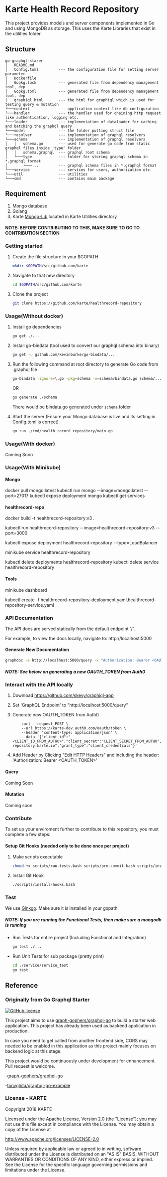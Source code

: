 # Karte Health Record Repository

This project provides models and server components implemented in Go and using MongoDB as storage. This uses the Karte Libraries that exist in the utilities folder.

## Structure

    go-graphql-starer
    │   README.md
    │   Config.toml         --- the configuration file for setting server parameter
    │   Dockerfile
    │   Gopkg.lock          --- generated file from dependency management tool, dep
    │   Gopkg.toml          --- generated file from dependency management tool, dep
    │   graphiql.html       --- the html for graphiql which is used for testing query & mutation
    └───context             --- application context like db configuration
    └───handler             --- the handler used for chaining http request like authentication, logging etc.
    └───loader              --- implementation of dataloader for caching and batching the graphql query
    └───model               --- the folder putting struct file
    └───resolver            --- implementation of graphql resolvers
    └───schema              --- implementation of graphql resolvers
    │   │   schema.go       --- used for generate go code from static graphql files inside 'type' folder
    │   │   schema.graphql  --- graphql root schema
    │   └───type            --- folder for storing graphql schema in *.graphql format
    │       └───...         --- graphql schema files in *.graphql format
    └───service             --- services for users, authorization etc.
    └───util                --- utilities
    └───cmd                 --- contains main package

## Requirement

1. Mongo database
2. Golang
3. Karte [Mongo-Lib](https://github.com/karte/mongo-lib) located in Karte Utilities directory

#### NOTE: BEFORE CONTRIBUTING TO THIS, MAKE SURE TO GO TO CONTRIBUTION SECTION

### Getting started

1. Create the file structure in your $GOPATH
    ```bash
    mkdir $GOPATH/src/github.com/karte
    ```

2. Navigate to that new directory
    ```bash
    cd $GOPATH/src/github.com/karte
    ```

3. Clone the project
    ```bash
    git clone https://github.com/karte/healthrecord-repository
    ```

### Usage(Without docker)

1. Install go dependencies
    ```bash
    go get ./...
    ```

2. Install go-bindata (tool used to convert our graphql schema into binary)
    ```bash
    go get -u github.com/kevinburke/go-bindata/...
    ```

3. Run the following command at root directory to generate Go code from .graphql file
    ```bash
    go-bindata -ignore=\.go -pkg=schema -o=schema/bindata.go schema/...
    ```

    OR

    ```bash
    go generate ./schema
    ```
    There would be bindata.go generated under `schema` folder

4. Start the server (Ensure your Mongo database is live and its setting in Config.toml is correct)
    ```bash
    go run ./cmd/health_record_repository/main.go
    ```

### Usage(With docker)

Coming Soon

### Usage(With Minikube)

#### Mongo

docker pull mongo:latest
kubectl run mongo --image=mongo:latest --port=27017
kubectl expose deployment mongo
kubectl get services

#### healthrecord-repo

docker build -t healthrecord-repository:v3 .

kubectl run healthrecord-repository --image=healthrecord-repository:v3 --port=3000

kubectl expose deployment healthrecord-repository --type=LoadBalancer

minikube service healthrecord-repository

kubectl delete deployments healthrecord-repository
kubectl delete service healthrecord-repository

#### Tools

minikube dashboard

kubectl create -f healthrecord-repository-deployment.yaml,healthrecord-repository-service.yaml

### API Documentation

The API docs are served statically from the default endpoint '/'.

For example, to view the docs locally, navigate to: http://localhost:5000

#### Generate New Documentation

```bash
graphdoc -e http://localhost:5000/query -x "Authorization: Bearer <OAUTH_TOKEN>" -o ./doc/schema --force
```

##### NOTE: See below on generating a new OAUTH_TOKEN from Auth0

### Interact with the API locally

1. Download https://github.com/skevy/graphiql-app

2. Set 'GraphQL Endpoint' to "http://localhost:5000/query"

3. Generate new OAUTH_TOKEN from Auth0
    ```curl
        curl --request POST \
        --url https://karte-dev.auth0.com/oauth/token \
        --header 'content-type: application/json' \
        --data '{"client_id":"<CLIENT_ID_FROM_AUTH0>","client_secret":"CLIENT_SECRET_FROM_AUTH0","audience":"https://healthrecord-repository.karte.io","grant_type":"client_credentials"}'
    ```

4. Add Header by Clicking "Edit HTTP Headers" and including the header: 'Authorization: Bearer <OAUTH_TOKEN>'

#### Query

Coming Soon

#### Mutation

Coming soon

### Contribute

To set up your enviroment further to contribute to this repository, you must complete a few steps:

#### Setup Git Hooks (needed only to be done once per project)

1. Make scripts executable
    ```bash
    chmod +x scripts/run-tests.bash scripts/pre-commit.bash scripts/install-hooks.bash
    ```

2. Install Git Hook
    ```bash
    ./scripts/install-hooks.bash
    ```

### Test

We use [Ginkgo](http://onsi.github.io/ginkgo/).  Make sure it is installed in your gopath

##### NOTE: If you are running the Functional Tests, then make sure a mongodb is running

- Run Tests for entire project (Including Functional and Integration)
    ```bash
    go test ./...
    ```

- Run Unit Tests for sub package (pretty print)
    ```bash
    cd ./service/service_test
    go test
    ```

## Reference

### Originally from Go Graphql Starter

[![GitHub license](https://img.shields.io/github/license/OscarYuen/go-graphql-starter.svg)](https://github.com/karte/healthrecord-repository/blob/master/LICENSE)

This project aims to use [graph-gophers/graphql-go](https://github.com/graph-gophers/graphql-go) to build a starter web application. This project has already been used as backend application in production.

In case you need to get called from another frontend side, CORS may needed to be enabled in this application as this project mainly focuses on backend logic at this stage.

This project would be continuously under development for enhancement. Pull request is welcome.

-[graph-gophers/graphql-go](https://github.com/graph-gophers/graphql-go)

-[tonyghita/graphql-go-example](https://github.com/tonyghita/graphql-go-example)

### License - KARTE

Copyright 2018 KARTE

Licensed under the Apache License, Version 2.0 (the "License"); you may not use this file except in compliance with the License. You may obtain a copy of the License at

http://www.apache.org/licenses/LICENSE-2.0

Unless required by applicable law or agreed to in writing, software distributed under the License is distributed on an "AS IS" BASIS, WITHOUT WARRANTIES OR CONDITIONS OF ANY KIND, either express or implied. See the License for the specific language governing permissions and limitations under the License.

